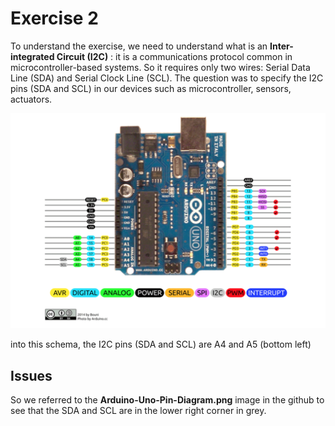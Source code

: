 

# Exercise 2 

To understand the exercise, we need to understand what is an **Inter-integrated Circuit (I2C)** : it is a communications protocol common in microcontroller-based systems.
So it requires only two wires: Serial Data Line (SDA) and Serial Clock Line (SCL). 
The question was to specify the I2C pins (SDA and SCL) in our devices such as microcontroller, sensors, actuators.


![Test Image](https://github.com/efrei-paris-sud/2020-C-Just-do-it/blob/main/lab/2/ex2/Capture%20d%E2%80%99e%CC%81cran%202020-12-02%20a%CC%80%2010.04.11.png)

into this schema, the I2C pins (SDA and SCL) are A4 and A5 (bottom left)


## Issues

So we referred to the **Arduino-Uno-Pin-Diagram.png** image in the github to see that the SDA and SCL are in the lower right corner in grey.

